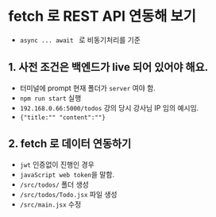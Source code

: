 # fetch 로 REST API 연동해 보기

- `async ... await ` 로 비동기처리를 기준

## 1. 사전 조건은 백엔드가 live 되어 있어야 해요.

- 터미널에 prompt 현재 폴더가 `server` 여야 함.
- `npm run start` 실행
- `192.168.0.66:5000/todos` 강의 당시 강사님 IP 임의 예시임.
- `{"title:"" "content":""}`

## 2. fetch 로 데이터 연동하기

- `jwt` 인증없이 진행인 경우
- `javaScript web token`을 말함.
- `/src/todos/` 폴더 생성
- `/src/todos/Todo.jsx` 파일 생성
- `/src/main.jsx` 수정
